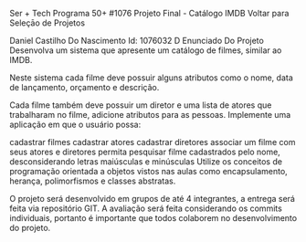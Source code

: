 Ser + Tech Programa 50+
#1076
Projeto Final - Catálogo IMDB
Voltar para Seleçāo de Projetos


Daniel Castilho Do Nascimento
Id: 1076032
D
Enunciado Do Projeto
Desenvolva um sistema que apresente um catálogo de filmes, similar ao IMDB.

Neste sistema cada filme deve possuir alguns atributos como o nome, data de lançamento, orçamento e descrição.

Cada filme também deve possuir um diretor e uma lista de atores que trabalharam no filme, adicione atributos 
para as pessoas. Implemente uma aplicação em que o usuário possa:

cadastrar filmes
cadastrar atores
cadastrar diretores
associar um filme com seus atores e diretores
permita pesquisar filme cadastrados pelo nome, desconsiderando letras maiúsculas e minúsculas
Utilize os conceitos de programação orientada a objetos vistos nas aulas como encapsulamento, herança,
polimorfismos e classes abstratas.

O projeto será desenvolvido em grupos de até 4 integrantes, a entrega será feita via repositório GIT. 
A avaliação será feita considerando os commits individuais, portanto é importante que todos colaborem
no desenvolvimento do projeto.
